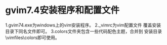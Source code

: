 gvim7.4安装程序和配置文件
============

1.gvim74.exe为windows上的vim安装程序。
2._vimrc为vim配置文件 覆盖安装目录下同名文件即可。
3.colors文件夹包含一些代码配色主题，合并到 安装目录\vimfiles\colors即可使用。
